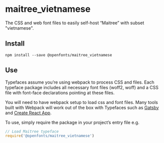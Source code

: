 
# maitree_vietnamese

The CSS and web font files to easily self-host “Maitree” with subset "vietnamese".

## Install

`npm install --save @openfonts/maitree_vietnamese`

## Use

Typefaces assume you’re using webpack to process CSS and files. Each typeface
package includes all necessary font files (woff2, woff) and a CSS file with
font-face declarations pointing at these files.

You will need to have webpack setup to load css and font files. Many tools built
with Webpack will work out of the box with Typefaces such as [Gatsby](https://github.com/gatsbyjs/gatsby)
and [Create React App](https://github.com/facebookincubator/create-react-app).

To use, simply require the package in your project’s entry file e.g.

```javascript
// Load Maitree typeface
require('@openfonts/maitree_vietnamese')
```
